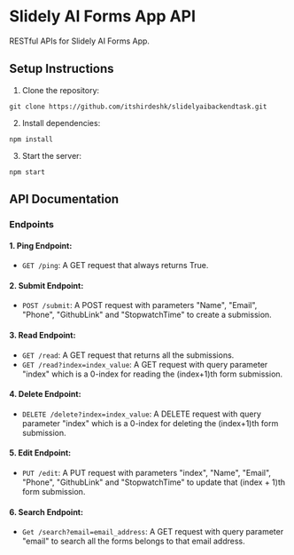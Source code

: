 # Slidely AI Forms App API

RESTful APIs for Slidely AI Forms App.

## Setup Instructions

1. Clone the repository:

```
git clone https://github.com/itshirdeshk/slidelyaibackendtask.git
```

2. Install dependencies:

```
npm install
```

3. Start the server:
```
npm start
```

## API Documentation

### Endpoints

#### 1. Ping Endpoint:

- `GET /ping`: A GET request that always returns True.

#### 2. Submit Endpoint:

- `POST /submit`: A POST request with parameters "Name", "Email", "Phone", "GithubLink" and "StopwatchTime" to create a submission.

#### 3. Read Endpoint:

- `GET /read`: A GET request that returns all the submissions.
- `GET /read?index=index_value`: A GET request with query parameter "index" which is a 0-index for reading the (index+1)th form submission.

#### 4. Delete Endpoint:

- `DELETE /delete?index=index_value`: A DELETE request with query parameter "index" which is a 0-index for deleting the (index+1)th form submission.

#### 5. Edit Endpoint:

- `PUT /edit`: A PUT request with parameters "index", "Name", "Email", "Phone", "GithubLink" and "StopwatchTime" to update that (index + 1)th form submission.

#### 6. Search Endpoint:

- `Get /search?email=email_address`: A GET request with query parameter "email" to search all the forms belongs to that email address.